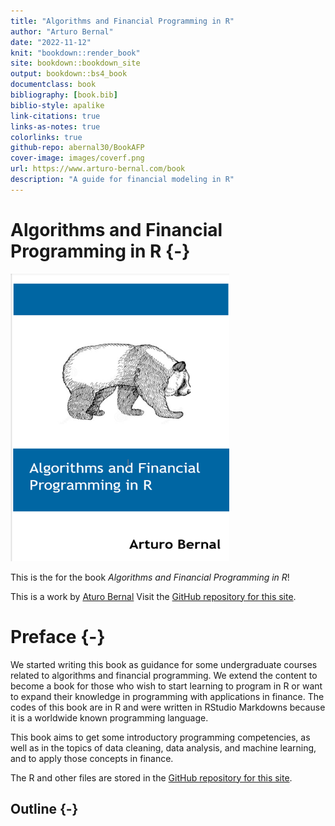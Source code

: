 ```yaml
--- 
title: "Algorithms and Financial Programming in R"
author: "Arturo Bernal"
date: "2022-11-12"
knit: "bookdown::render_book"
site: bookdown::bookdown_site
output: bookdown::bs4_book
documentclass: book
bibliography: [book.bib]
biblio-style: apalike
link-citations: true
links-as-notes: true
colorlinks: true
github-repo: abernal30/BookAFP 
cover-image: images/coverf.png
url: https://www.arturo-bernal.com/book
description: "A guide for financial modeling in R"
---
```





# Algorithms and Financial Programming in R {-}

<a href=""><img src="images/coverf.png" width="350" height="460" alt="Buy from Amazon" class="cover" /></a>

This is the for the book *Algorithms and Financial Programming in R*! 

This is a work by [Aturo Bernal](https://www.arturo-bernal.com/index.html) 
Visit the [GitHub repository for this site](https://github.com/abernal30/BookAFP). 

<script>
  (function(i,s,o,g,r,a,m){i['GoogleAnalyticsObject']=r;i[r]=i[r]||function(){
  (i[r].q=i[r].q||[]).push(arguments)},i[r].l=1*new Date();a=s.createElement(o),
  m=s.getElementsByTagName(o)[0];a.async=1;a.src=g;m.parentNode.insertBefore(a,m)
  })(window,document,'script','https://www.google-analytics.com/analytics.js','ga');

  ga('create', 'UA-68765210-2', 'auto');
  ga('send', 'pageview');

</script>


# Preface {-}

We started writing this book as guidance for some undergraduate courses related to algorithms and financial programming. We extend the content to become a book for those who wish to start learning to program in R or want to expand their knowledge in programming with applications in finance. The codes of this book are in R and were written in RStudio Markdowns because it is a worldwide known programming language.

This book aims to get some introductory programming competencies, as well as in the topics of data cleaning, data analysis, and machine learning, and to apply those concepts in finance.

The R and other files are stored in the [GitHub repository for this site](https://github.com/abernal30/BookAFP). 

## Outline {-}

